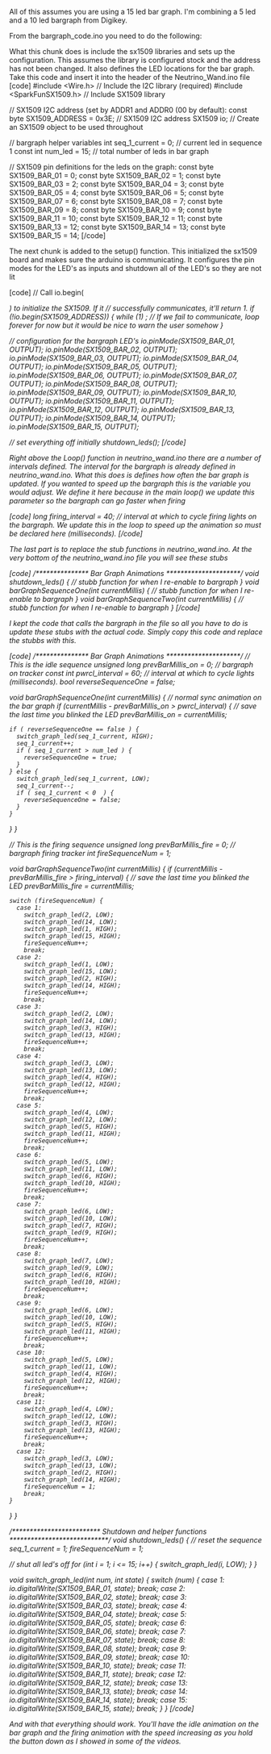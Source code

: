 All of this assumes you are using a 15 led bar graph. I'm combining a 5 led and a 10 led bargraph from Digikey.

From the bargraph_code.ino you need to do the following:

What this chunk does is include the sx1509 libraries and sets up the configuration. This assumes the library is configured stock and the address has not been changed. It also defines the LED locations for the bar graph. Take this code and insert it into the header of the Neutrino_Wand.ino file
[code]
#include <Wire.h> // Include the I2C library (required)
#include <SparkFunSX1509.h> // Include SX1509 library

// SX1509 I2C address (set by ADDR1 and ADDR0 (00 by default):
const byte SX1509_ADDRESS = 0x3E;  // SX1509 I2C address
SX1509 io; // Create an SX1509 object to be used throughout

// bargraph helper variables
int seq_1_current = 0;  // current led in sequence 1
const int num_led = 15; // total number of leds in bar graph

// SX1509 pin definitions for the leds on the graph:
const byte SX1509_BAR_01 = 0;
const byte SX1509_BAR_02 = 1;
const byte SX1509_BAR_03 = 2;
const byte SX1509_BAR_04 = 3;
const byte SX1509_BAR_05 = 4;
const byte SX1509_BAR_06 = 5;
const byte SX1509_BAR_07 = 6;
const byte SX1509_BAR_08 = 7;
const byte SX1509_BAR_09 = 8;
const byte SX1509_BAR_10 = 9;
const byte SX1509_BAR_11 = 10;
const byte SX1509_BAR_12 = 11;
const byte SX1509_BAR_13 = 12;
const byte SX1509_BAR_14 = 13;
const byte SX1509_BAR_15 = 14;
[/code]

The next chunk is added to the setup() function. This initialized the sx1509 board and makes sure the arduino is communicating. It configures the pin modes for the LED's as inputs and shutdown all of the LED's so they are not lit

[code]
  // Call io.begin(<address>) to initialize the SX1509. If it
  // successfully communicates, it'll return 1.
  if (!io.begin(SX1509_ADDRESS)) {
    while (1) ; // If we fail to communicate, loop forever for now but it would be nice to warn the user somehow
  }
  
  // configuration for the bargraph LED's
  io.pinMode(SX1509_BAR_01, OUTPUT);
  io.pinMode(SX1509_BAR_02, OUTPUT);
  io.pinMode(SX1509_BAR_03, OUTPUT);
  io.pinMode(SX1509_BAR_04, OUTPUT);
  io.pinMode(SX1509_BAR_05, OUTPUT);
  io.pinMode(SX1509_BAR_06, OUTPUT);
  io.pinMode(SX1509_BAR_07, OUTPUT);
  io.pinMode(SX1509_BAR_08, OUTPUT);
  io.pinMode(SX1509_BAR_09, OUTPUT);
  io.pinMode(SX1509_BAR_10, OUTPUT);
  io.pinMode(SX1509_BAR_11, OUTPUT);
  io.pinMode(SX1509_BAR_12, OUTPUT);
  io.pinMode(SX1509_BAR_13, OUTPUT);
  io.pinMode(SX1509_BAR_14, OUTPUT);
  io.pinMode(SX1509_BAR_15, OUTPUT);

  // set everything off initially
  shutdown_leds();
[/code]

Right above the Loop() function in neutrino_wand.ino there are a number of intervals defined. The interval for the bargraph is already defined in neutrino_wand.ino. What this does is defines how often the bar graph is updated. If you wanted to speed up the bargraph this is the variable you would adjust. We define it here because in the main loop() we update this parameter so the bargraph can go faster when firing 

[code]
long firing_interval = 40;    // interval at which to cycle firing lights on the bargraph. We update this in the loop to speed up the animation so must be declared here (milliseconds).
[/code]

The last part is to replace the stub functions in neutrino_wand.ino. At the very bottom of the neutrino_wand.ino file you will see these stubs

[code]
/*************** Bar Graph Animations *********************/
void shutdown_leds() {
  // stubb function for when I re-enable to bargraph
}
void barGraphSequenceOne(int currentMillis) {
  // stubb function for when I re-enable to bargraph
}
void barGraphSequenceTwo(int currentMillis) {
  // stubb function for when I re-enable to bargraph
}
[/code]

I kept the code that calls the bargraph in the file so all you have to do is update these stubs with the actual code.  Simply copy this code and replace the stubbs with this.

[code]
/*************** Bar Graph Animations *********************/
// This is the idle sequence
unsigned long prevBarMillis_on = 0;   // bargraph on tracker
const int pwrcl_interval = 60;     // interval at which to cycle lights (milliseconds).
bool reverseSequenceOne = false;

void barGraphSequenceOne(int currentMillis) {
  // normal sync animation on the bar graph
  if (currentMillis - prevBarMillis_on > pwrcl_interval) {
    // save the last time you blinked the LED
    prevBarMillis_on = currentMillis;

    if ( reverseSequenceOne == false ) {
      switch_graph_led(seq_1_current, HIGH);
      seq_1_current++;
      if ( seq_1_current > num_led ) {
        reverseSequenceOne = true;
      }
    } else {
      switch_graph_led(seq_1_current, LOW);
      seq_1_current--;
      if ( seq_1_current < 0  ) {
        reverseSequenceOne = false;
      }
    }
  }
}

// This is the firing sequence
unsigned long prevBarMillis_fire = 0; // bargraph firing tracker
int fireSequenceNum = 1;

void barGraphSequenceTwo(int currentMillis) {
  if (currentMillis - prevBarMillis_fire > firing_interval) {
    // save the last time you blinked the LED
    prevBarMillis_fire = currentMillis;

    switch (fireSequenceNum) {
      case 1:
        switch_graph_led(2, LOW);
        switch_graph_led(14, LOW);
        switch_graph_led(1, HIGH);
        switch_graph_led(15, HIGH);
        fireSequenceNum++;
        break;
      case 2:
        switch_graph_led(1, LOW);
        switch_graph_led(15, LOW);
        switch_graph_led(2, HIGH);
        switch_graph_led(14, HIGH);
        fireSequenceNum++;
        break;
      case 3:
        switch_graph_led(2, LOW);
        switch_graph_led(14, LOW);
        switch_graph_led(3, HIGH);
        switch_graph_led(13, HIGH);
        fireSequenceNum++;
        break;
      case 4:
        switch_graph_led(3, LOW);
        switch_graph_led(13, LOW);
        switch_graph_led(4, HIGH);
        switch_graph_led(12, HIGH);
        fireSequenceNum++;
        break;
      case 5:
        switch_graph_led(4, LOW);
        switch_graph_led(12, LOW);
        switch_graph_led(5, HIGH);
        switch_graph_led(11, HIGH);
        fireSequenceNum++;
        break;
      case 6:
        switch_graph_led(5, LOW);
        switch_graph_led(11, LOW);
        switch_graph_led(6, HIGH);
        switch_graph_led(10, HIGH);
        fireSequenceNum++;
        break;
      case 7:
        switch_graph_led(6, LOW);
        switch_graph_led(10, LOW);
        switch_graph_led(7, HIGH);
        switch_graph_led(9, HIGH);
        fireSequenceNum++;
        break;
      case 8:
        switch_graph_led(7, LOW);
        switch_graph_led(9, LOW);
        switch_graph_led(6, HIGH);
        switch_graph_led(10, HIGH);
        fireSequenceNum++;
        break;
      case 9:
        switch_graph_led(6, LOW);
        switch_graph_led(10, LOW);
        switch_graph_led(5, HIGH);
        switch_graph_led(11, HIGH);
        fireSequenceNum++;
        break;
      case 10:
        switch_graph_led(5, LOW);
        switch_graph_led(11, LOW);
        switch_graph_led(4, HIGH);
        switch_graph_led(12, HIGH);
        fireSequenceNum++;
        break;
      case 11:
        switch_graph_led(4, LOW);
        switch_graph_led(12, LOW);
        switch_graph_led(3, HIGH);
        switch_graph_led(13, HIGH);
        fireSequenceNum++;
        break;
      case 12:
        switch_graph_led(3, LOW);
        switch_graph_led(13, LOW);
        switch_graph_led(2, HIGH);
        switch_graph_led(14, HIGH);
        fireSequenceNum = 1;
        break;
    }
  }
}

/************************* Shutdown and helper functions ****************************/
void shutdown_leds() {
  // reset the sequence
  seq_1_current = 1;
  fireSequenceNum = 1;

  // shut all led's off
  for (int i = 1; i <= 15; i++) {
    switch_graph_led(i, LOW);
  }
}

void switch_graph_led(int num, int state) {
  switch (num) {
    case 1:
      io.digitalWrite(SX1509_BAR_01, state);
      break;
    case 2:
      io.digitalWrite(SX1509_BAR_02, state);
      break;
    case 3:
      io.digitalWrite(SX1509_BAR_03, state);
      break;
    case 4:
      io.digitalWrite(SX1509_BAR_04, state);
      break;
    case 5:
      io.digitalWrite(SX1509_BAR_05, state);
      break;
    case 6:
      io.digitalWrite(SX1509_BAR_06, state);
      break;
    case 7:
      io.digitalWrite(SX1509_BAR_07, state);
      break;
    case 8:
      io.digitalWrite(SX1509_BAR_08, state);
      break;
    case 9:
      io.digitalWrite(SX1509_BAR_09, state);
      break;
    case 10:
      io.digitalWrite(SX1509_BAR_10, state);
      break;
    case 11:
      io.digitalWrite(SX1509_BAR_11, state);
      break;
    case 12:
      io.digitalWrite(SX1509_BAR_12, state);
      break;
    case 13:
      io.digitalWrite(SX1509_BAR_13, state);
      break;
    case 14:
      io.digitalWrite(SX1509_BAR_14, state);
      break;
    case 15:
      io.digitalWrite(SX1509_BAR_15, state);
      break;
  }
}
[/code]

And with that everything should work. You'll have the idle animation on the bar graph and the firing animation with the speed increasing as you hold the button down as I showed in some of the videos.